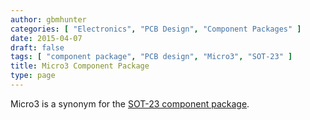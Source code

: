 ```yaml
---
author: gbmhunter
categories: [ "Electronics", "PCB Design", "Component Packages" ]
date: 2015-04-07
draft: false
tags: [ "component package", "PCB design", "Micro3", "SOT-23" ]
title: Micro3 Component Package
type: page
---
```


Micro3 is a synonym for the [SOT-23 component package](/pcb-design/component-packages/sot-23-component-package/).

